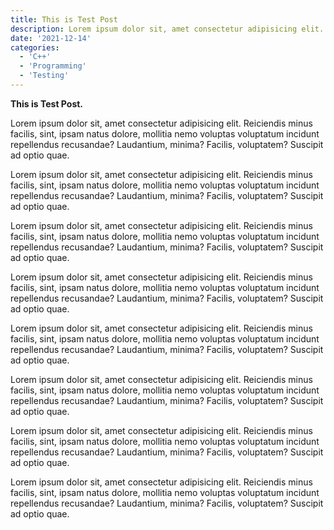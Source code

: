 ```yaml
---
title: This is Test Post
description: Lorem ipsum dolor sit, amet consectetur adipisicing elit.
date: '2021-12-14'
categories:
  - 'C++'
  - 'Programming'
  - 'Testing'
---
```


**This is Test Post.**

Lorem ipsum dolor sit, amet consectetur adipisicing elit. Reiciendis minus facilis, sint, ipsam natus dolore, mollitia nemo voluptas voluptatum incidunt repellendus recusandae? Laudantium, minima? Facilis, voluptatem? Suscipit ad optio quae.

Lorem ipsum dolor sit, amet consectetur adipisicing elit. Reiciendis minus facilis, sint, ipsam natus dolore, mollitia nemo voluptas voluptatum incidunt repellendus recusandae? Laudantium, minima? Facilis, voluptatem? Suscipit ad optio quae.

Lorem ipsum dolor sit, amet consectetur adipisicing elit. Reiciendis minus facilis, sint, ipsam natus dolore, mollitia nemo voluptas voluptatum incidunt repellendus recusandae? Laudantium, minima? Facilis, voluptatem? Suscipit ad optio quae.

Lorem ipsum dolor sit, amet consectetur adipisicing elit. Reiciendis minus facilis, sint, ipsam natus dolore, mollitia nemo voluptas voluptatum incidunt repellendus recusandae? Laudantium, minima? Facilis, voluptatem? Suscipit ad optio quae.

Lorem ipsum dolor sit, amet consectetur adipisicing elit. Reiciendis minus facilis, sint, ipsam natus dolore, mollitia nemo voluptas voluptatum incidunt repellendus recusandae? Laudantium, minima? Facilis, voluptatem? Suscipit ad optio quae.

Lorem ipsum dolor sit, amet consectetur adipisicing elit. Reiciendis minus facilis, sint, ipsam natus dolore, mollitia nemo voluptas voluptatum incidunt repellendus recusandae? Laudantium, minima? Facilis, voluptatem? Suscipit ad optio quae.

Lorem ipsum dolor sit, amet consectetur adipisicing elit. Reiciendis minus facilis, sint, ipsam natus dolore, mollitia nemo voluptas voluptatum incidunt repellendus recusandae? Laudantium, minima? Facilis, voluptatem? Suscipit ad optio quae.

Lorem ipsum dolor sit, amet consectetur adipisicing elit. Reiciendis minus facilis, sint, ipsam natus dolore, mollitia nemo voluptas voluptatum incidunt repellendus recusandae? Laudantium, minima? Facilis, voluptatem? Suscipit ad optio quae.